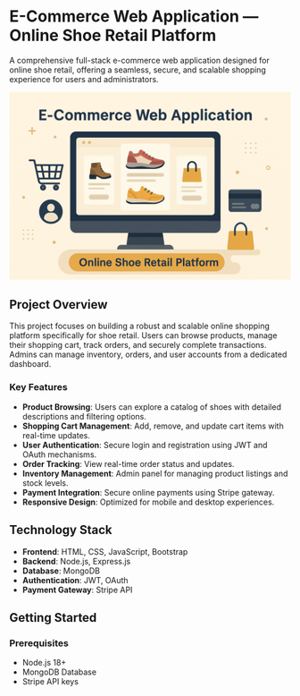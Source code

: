 
# E-Commerce Web Application — Online Shoe Retail Platform

A comprehensive full-stack e-commerce web application designed for online shoe retail, offering a seamless, secure, and scalable shopping experience for users and administrators.

![](Ecommerce.png)

## Project Overview

This project focuses on building a robust and scalable online shopping platform specifically for shoe retail. Users can browse products, manage their shopping cart, track orders, and securely complete transactions. Admins can manage inventory, orders, and user accounts from a dedicated dashboard.

### Key Features

- **Product Browsing**: Users can explore a catalog of shoes with detailed descriptions and filtering options.
- **Shopping Cart Management**: Add, remove, and update cart items with real-time updates.
- **User Authentication**: Secure login and registration using JWT and OAuth mechanisms.
- **Order Tracking**: View real-time order status and updates.
- **Inventory Management**: Admin panel for managing product listings and stock levels.
- **Payment Integration**: Secure online payments using Stripe gateway.
- **Responsive Design**: Optimized for mobile and desktop experiences.

## Technology Stack

- **Frontend**: HTML, CSS, JavaScript, Bootstrap
- **Backend**: Node.js, Express.js
- **Database**: MongoDB
- **Authentication**: JWT, OAuth
- **Payment Gateway**: Stripe API

## Getting Started

### Prerequisites

- Node.js 18+ 
- MongoDB Database
- Stripe API keys


